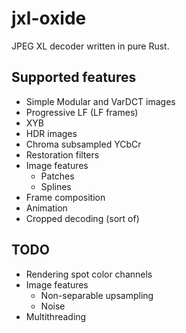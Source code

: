 # jxl-oxide
JPEG XL decoder written in pure Rust.

## Supported features
- Simple Modular and VarDCT images
- Progressive LF (LF frames)
- XYB
- HDR images
- Chroma subsampled YCbCr
- Restoration filters
- Image features
  - Patches
  - Splines
- Frame composition
- Animation
- Cropped decoding (sort of)

## TODO
- Rendering spot color channels
- Image features
  - Non-separable upsampling
  - Noise
- Multithreading
